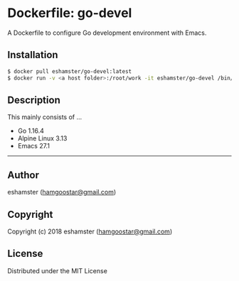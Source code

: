 # Dockerfile: go-devel

A Dockerfile to configure Go development environment with Emacs.

## Installation

```bash
$ docker pull eshamster/go-devel:latest
$ docker run -v <a host folder>:/root/work -it eshamster/go-devel /bin/sh
```

## Description

This mainly consists of ...

- Go 1.16.4
- Alpine Linux 3.13
- Emacs 27.1

---------

## Author

eshamster (hamgoostar@gmail.com)

## Copyright

Copyright (c) 2018 eshamster (hamgoostar@gmail.com)

## License

Distributed under the MIT License
